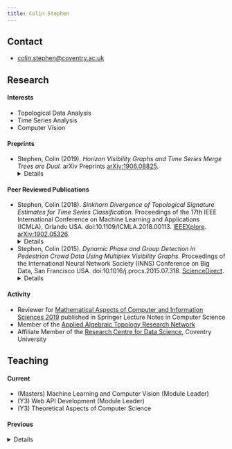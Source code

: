 ```yaml
---
title: Colin Stephen
---
```


## Contact

- [colin.stephen@coventry.ac.uk](mailto:colin.stephen@coventry.ac.uk)

## Research

#### Interests

- Topological Data Analysis
- Time Series Analysis
- Computer Vision

#### Preprints

- Stephen, Colin (2019). _Horizon Visibility Graphs and Time Series Merge Trees are Dual._ arXiv Preprints [arXiv:1906.08825](https://arxiv.org/abs/1906.08825). <details> **Abstract:** In this paper we introduce the horizon visibility graph, a simple extension to the popular horizontal visibility graph representation of a time series, and show that it possesses a rigorous mathematical foundation in computational algebraic topology. This fills a longstanding gap in the literature on the horizontal visibility approach to nonlinear time series analysis which, despite a suite of successful applications across multiple domains, lacks a formal setting in which to prove general properties and develop natural extensions. The main finding is that horizon visibility graphs are dual to merge trees arising naturally over a filtered complex associated to a time series, while horizontal visibility graphs are weak duals of these trees. Immediate consequences include availability of tree-based reconstruction theorems, connections to results on the statistics of self-similar trees, and relations between visibility graphs and the emerging field of applied persistent homology. <br/><br/></details>

#### Peer Reviewed Publications

- Stephen, Colin (2018). _Sinkhorn Divergence of Topological Signature Estimates for Time Series Classification._ Proceedings of the 17th IEEE International Conference on Machine Learning and Applications (ICMLA), Orlando USA. doi:10.1109/ICMLA.2018.00113. [IEEEXplore](https://ieeexplore.ieee.org/abstract/document/8614138). [arXiv:1902.05326](https://arxiv.org/abs/1902.05326). <details> **Abstract:** Distinguishing between classes of time series sampled from dynamic systems is a common challenge in systems and control engineering, for example in the context of health monitoring, fault detection, and quality control. The challenge is increased when no underlying model of a system is known, measurement noise is present, and long signals need to be interpreted. In this paper we address these issues with a new non parametric classifier based on topological signatures. Our model learns classes as weighted kernel density estimates (KDEs) over persistent homology diagrams and predicts new trajectory labels using Sinkhorn divergences on the space of diagram KDEs to quantify proximity. We show that this approach accurately discriminates between states of chaotic systems that are close in parameter space, and its performance is robust to noise. <br/><br/></details>
- Stephen, Colin (2015). _Dynamic Phase and Group Detection in Pedestrian Crowd Data Using Multiplex Visibility Graphs._ Proceedings of the International Neural Network Society (INNS) Conference on Big Data, San Francisco USA. doi:10.1016/j.procs.2015.07.318. [ScienceDirect](http://www.sciencedirect.com/science/article/pii/S1877050915018219). <details> **Abstract:** We study pedestrian crowd dynamics and the detection of groups in a scene. We propose a novel method to analyse pedestrian trajectories by translating them to multiplex networks, whose properties can be studied using the tools of graph theory. Our results show that simple measures on the resulting multiplex graphs accurately reflect both the global dynamics and local clustering within scenes. <br/><br/></details>

#### Activity

- Reviewer for [Mathematical Aspects of Computer and Information Sciences 2019](http://macis2019.gtu.edu.tr/) published in Springer Lecture Notes in Computer Science
- Member of the [Applied Algebraic Topology Research Network](https://topology.ima.umn.edu/)
- Affiliate Member of the [Research Centre for Data Science](https://www.coventry.ac.uk/research/areas-of-research/centre-for-data-science/), Coventry University

## Teaching

#### Current

- (Masters) Machine Learning and Computer Vision (Module Leader)
- (Y3) Web API Development (Module Leader)
- (Y3) Theoretical Aspects of Computer Science


#### Previous

<details>
  
  <p>These are the modules I have led or assisted in delivering in previous years.<p>

<i>Coventry University</i>

<ul>
  <li> M Machine Learning </li>
  <li> M Internet Systems Development </li>
  <li> 3 Open Source Development </li>
  <li> 3 Web API Development </li>
  <li> 2 Operating Systems, Security and Networks </li>
  <li> 2 Software Engineering </li>
  <li> 2 Data and Information Retrieval </li>
  <li> 2 Programming, Algorithms, and Data Structures </li>
  <li> 2 Developing the Modern Web </li>
  <li> 1 Computer Architecture and Networks </li>
  <li> 1 Current Technologies </li>
  <li> 1 Logic and Sets </li>
  <li> 1 Introduction to Computing </li>
</ul>

<i>London School of Economics</i>

<ul>
<li> M/3/2 Set Theory and Further Logic </li>
<li> 1 Logic </li>
</ul>

</details>
